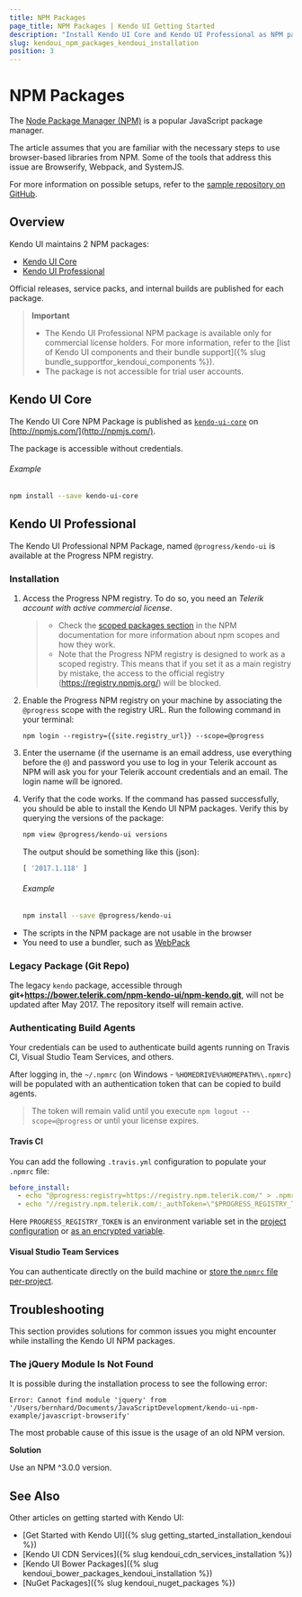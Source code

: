 ```yaml
---
title: NPM Packages
page_title: NPM Packages | Kendo UI Getting Started
description: "Install Kendo UI Core and Kendo UI Professional as NPM packages."
slug: kendoui_npm_packages_kendoui_installation
position: 3
---
```


# NPM Packages

The [Node Package Manager (NPM)](http://npmjs.com/) is a popular JavaScript package manager.

The article assumes that you are familiar with the necessary steps to use browser-based libraries from NPM. Some of the tools that address this issue are Browserify, Webpack, and SystemJS.

For more information on possible setups, refer to the [sample repository on GitHub](https://github.com/telerik/kendo-ui-npm-example).

## Overview

Kendo UI maintains 2 NPM packages:
* [Kendo UI Core](#kendo-ui-core)
* [Kendo UI Professional](#kendo-ui-professional)

Official releases, service packs, and internal builds are published for each package.

> **Important**
> * The Kendo UI Professional NPM package is available only for commercial license holders. For more information, refer to the [list of Kendo UI components and their bundle support]({% slug bundle_supportfor_kendoui_components %}).
> * The package is not accessible for trial user accounts.

## Kendo UI Core

The Kendo UI Core NPM Package is published as [`kendo-ui-core`](https://www.npmjs.com/package/kendo-ui-core) on [http://npmjs.com/](http://npmjs.com/).

The package is accessible without credentials.

###### Example

```sh
npm install --save kendo-ui-core
```

## Kendo UI Professional

The Kendo UI Professional NPM Package, named `@progress/kendo-ui` is available at the Progress NPM registry.

### Installation

1. Access the Progress NPM registry. To do so, you need an *Telerik account with active commercial license*.

    > * Check the [scoped packages section](https://docs.npmjs.com/misc/scope) in the NPM documentation for more information about npm scopes and how they work.
    > * Note that the Progress NPM registry is designed to work as a scoped registry. This means that if you set it as a main registry by mistake, the access to the official registry (https://registry.npmjs.org/) will be blocked.

2. Enable the Progress NPM registry on your machine by associating the `@progress` scope with the registry URL. Run the following command in your terminal:

    <pre><code class="language-sh">npm login --registry={{site.registry_url}} --scope=@progress</code></pre>

3. Enter the username (if the username is an email address, use everything before the `@`) and password you use to log in your Telerik account as NPM will ask you for your Telerik account credentials and an email. The login name will be ignored.

4. Verify that the code works. If the command has passed successfully, you should be able to install the Kendo UI NPM packages. Verify this by querying the versions of the package:

    ```sh
    npm view @progress/kendo-ui versions
    ```

    The output should be something like this (json):

    ```js
    [ '2017.1.118' ]
    ```

    ###### Example

    ```sh
    npm install --save @progress/kendo-ui
    ```

* The scripts in the NPM package are not usable in the browser
* You need to use a bundler, such as [WebPack](http://docs.telerik.com/kendo-ui/third-party/webpack)

### Legacy Package (Git Repo)

The legacy `kendo` package, accessible through **git+https://bower.telerik.com/npm-kendo-ui/npm-kendo.git**, will not be updated after May 2017. The repository itself will remain active.

### Authenticating Build Agents

Your credentials can be used to authenticate build agents running on Travis CI, Visual Studio Team Services, and others.

After logging in, the `~/.npmrc` (on Windows - `%HOMEDRIVE%%HOMEPATH%\.npmrc`) will be populated with an authentication token that can be copied to build agents.

> The token will remain valid until you execute `npm logout --scope=@progress` or until your license expires.

#### Travis CI

You can add the following `.travis.yml` configuration to populate your `.npmrc` file:

```yaml
before_install:
  - echo "@progress:registry=https://registry.npm.telerik.com/" > .npmrc
  - echo "//registry.npm.telerik.com/:_authToken=\"$PROGRESS_REGISTRY_TOKEN\"" >> .npmrc
```

Here `PROGRESS_REGISTRY_TOKEN` is an environment variable set in the [project configuration](https://docs.travis-ci.com/user/environment-variables/#Defining-Variables-in-Repository-Settings) or [as an encrypted variable](https://docs.travis-ci.com/user/environment-variables/#Defining-encrypted-variables-in-.travis.yml).

#### Visual Studio Team Services

You can authenticate directly on the build machine or [store the `npmrc` file per-project](https://www.visualstudio.com/en-us/docs/package/npm/npmrc#project-vs-user-configuration).

## Troubleshooting

This section provides solutions for common issues you might encounter while installing the Kendo UI NPM packages.

### The jQuery Module Is Not Found

It is possible during the installation process to see the following error:

```
Error: Cannot find module 'jquery' from '/Users/bernhard/Documents/JavaScriptDevelopment/kendo-ui-npm-example/javascript-browserify'
```

The most probable cause of this issue is the usage of an old NPM version.

**Solution**

Use an NPM ^3.0.0 version.

## See Also

Other articles on getting started with Kendo UI:

* [Get Started with Kendo UI]({% slug getting_started_installation_kendoui %})
* [Kendo UI CDN Services]({% slug kendoui_cdn_services_installation %})
* [Kendo UI Bower Packages]({% slug kendoui_bower_packages_kendoui_installation %})
* [NuGet Packages]({% slug kendoui_nuget_packages %})
